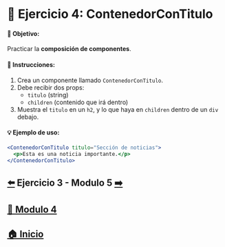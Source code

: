 # 🎯 Ejercicio 4: ContenedorConTitulo

#### 🎯 Objetivo:
Practicar la **composición de componentes**.

#### 📝 Instrucciones:
1. Crea un componente llamado `ContenedorConTitulo`.
2. Debe recibir dos props:
   - `titulo` (string)
   - `children` (contenido que irá dentro)
3. Muestra el `titulo` en un `h2`, y lo que haya en `children` dentro de un `div` debajo.

#### 💡 Ejemplo de uso:

```jsx
<ContenedorConTitulo titulo="Sección de noticias">
  <p>Esta es una noticia importante.</p>
</ContenedorConTitulo>
```

##  [⬅️](../Ejercicios/Ejercicio_3.md) Ejercicio 3 - Modulo 5 [➡️](../../Módulo_5:_Props_(Propiedades_entre_componentes)/Modulo_5.md)

## [📄 Modulo 4](../Modulo_4.md) 

## [🏠 Inicio](../../README.md) 
